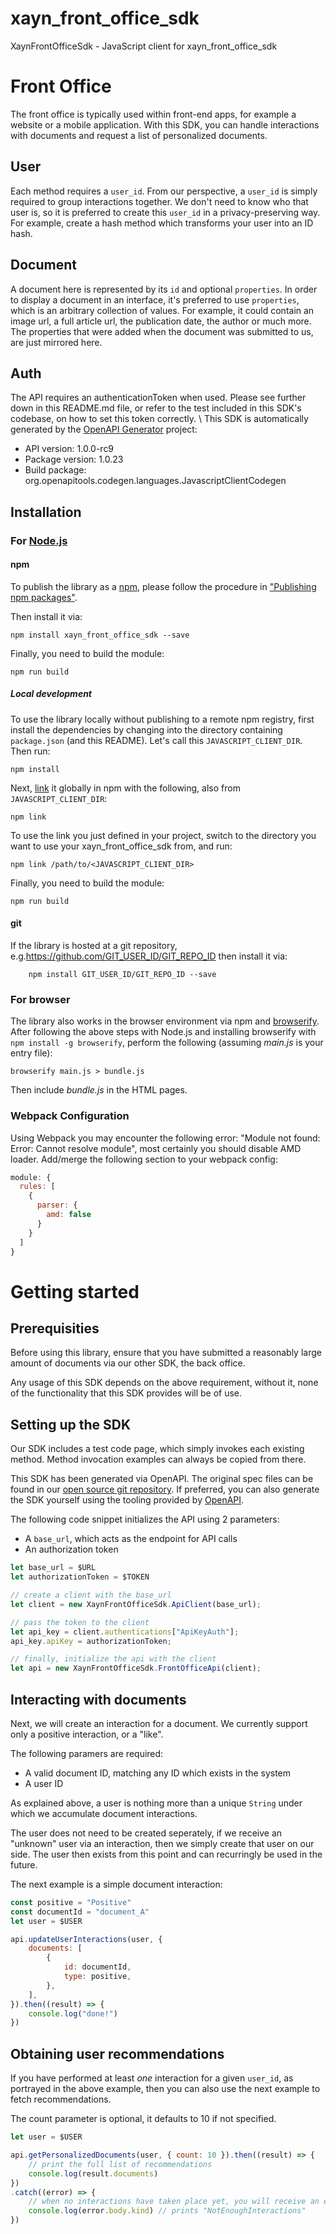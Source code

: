 # xayn_front_office_sdk

XaynFrontOfficeSdk - JavaScript client for xayn_front_office_sdk
# Front Office
The front office is typically used within front-end apps, for example a website or a mobile application.
With this SDK, you can handle interactions with documents and request a list of personalized documents.

## User
Each method requires a `user_id`.
From our perspective, a `user_id` is simply required to group interactions together. We don't need to know who that user is, so it is preferred to create this `user_id` in a privacy-preserving way.
For example, create a hash method which transforms your user into an ID hash.

## Document
A document here is represented by its `id` and optional `properties`.
In order to display a document in an interface, it's preferred to use `properties`, which is an arbitrary collection of values.
For example, it could contain an image url, a full article url, the publication date, the author or much more.
The properties that were added when the document was submitted to us, are just mirrored here.

## Auth
The API requires an authenticationToken when used.
Please see further down in this README.md file, or refer to the test included in this SDK's codebase, on how to set this token correctly.
\\
This SDK is automatically generated by the [OpenAPI Generator](https://openapi-generator.tech) project:

- API version: 1.0.0-rc9
- Package version: 1.0.23
- Build package: org.openapitools.codegen.languages.JavascriptClientCodegen

## Installation

### For [Node.js](https://nodejs.org/)

#### npm

To publish the library as a [npm](https://www.npmjs.com/), please follow the procedure in ["Publishing npm packages"](https://docs.npmjs.com/getting-started/publishing-npm-packages).

Then install it via:

```shell
npm install xayn_front_office_sdk --save
```

Finally, you need to build the module:

```shell
npm run build
```

##### Local development

To use the library locally without publishing to a remote npm registry, first install the dependencies by changing into the directory containing `package.json` (and this README). Let's call this `JAVASCRIPT_CLIENT_DIR`. Then run:

```shell
npm install
```

Next, [link](https://docs.npmjs.com/cli/link) it globally in npm with the following, also from `JAVASCRIPT_CLIENT_DIR`:

```shell
npm link
```

To use the link you just defined in your project, switch to the directory you want to use your xayn_front_office_sdk from, and run:

```shell
npm link /path/to/<JAVASCRIPT_CLIENT_DIR>
```

Finally, you need to build the module:

```shell
npm run build
```

#### git

If the library is hosted at a git repository, e.g.https://github.com/GIT_USER_ID/GIT_REPO_ID
then install it via:

```shell
    npm install GIT_USER_ID/GIT_REPO_ID --save
```

### For browser

The library also works in the browser environment via npm and [browserify](http://browserify.org/). After following
the above steps with Node.js and installing browserify with `npm install -g browserify`,
perform the following (assuming *main.js* is your entry file):

```shell
browserify main.js > bundle.js
```

Then include *bundle.js* in the HTML pages.

### Webpack Configuration

Using Webpack you may encounter the following error: "Module not found: Error:
Cannot resolve module", most certainly you should disable AMD loader. Add/merge
the following section to your webpack config:

```javascript
module: {
  rules: [
    {
      parser: {
        amd: false
      }
    }
  ]
}
```

# Getting started

## Prerequisities

Before using this library, ensure that you have submitted a reasonably large amount of documents via our other SDK, the back office.

Any usage of this SDK depends on the above requirement, without it, none of the functionality that this SDK provides will be of use.

## Setting up the SDK

Our SDK includes a test code page, which simply invokes each existing method. Method invocation examples can always be copied from there.

This SDK has been generated via OpenAPI. The original spec files can be found in our [open source git repository](https://github.com/xaynetwork/xayn_discovery_engine/tree/main/web-api/openapi).
If preferred, you can also generate the SDK yourself using the tooling provided by [OpenAPI](https://www.openapis.org/).

The following code snippet initializes the API using 2 parameters:
- A `base_url`, which acts as the endpoint for API calls
- An authorization token

```javascript
let base_url = $URL
let authorizationToken = $TOKEN

// create a client with the base_url
let client = new XaynFrontOfficeSdk.ApiClient(base_url);

// pass the token to the client
let api_key = client.authentications["ApiKeyAuth"];
api_key.apiKey = authorizationToken;

// finally, initialize the api with the client
let api = new XaynFrontOfficeSdk.FrontOfficeApi(client);
```

## Interacting with documents

Next, we will create an interaction for a document. We currently support only a positive interaction, or a "like".

The following paramers are required:
- A valid document ID, matching any ID which exists in the system
- A user ID

As explained above, a user is nothing more than a unique `String` under which we accumulate document interactions.

The user does not need to be created seperately, if we receive an "unknown" user via an interaction, then we simply create that user on our side. The user then exists from this point and can recurringly be used in the future.

The next example is a simple document interaction:

```javascript
const positive = "Positive"
const documentId = "document_A"
let user = $USER

api.updateUserInteractions(user, {
    documents: [
        {
            id: documentId,
            type: positive,
        },
    ],
}).then((result) => {
    console.log("done!")
})
```

## Obtaining user recommendations

If you have performed at least _one_ interaction for a given `user_id`, as portrayed in the above example, then you can also use the next example to fetch recommendations.

The count parameter is optional, it defaults to 10 if not specified.

```javascript
let user = $USER

api.getPersonalizedDocuments(user, { count: 10 }).then((result) => {
    // print the full list of recommendations
    console.log(result.documents)
})
.catch((error) => {
    // when no interactions have taken place yet, you will receive an error
    console.log(error.body.kind) // prints "NotEnoughInteractions"
})
```